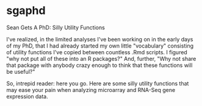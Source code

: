 # sgaphd
Sean Gets A PhD: Silly Utility Functions

I've realized, in the limited analyses I've been working on in the early days of my PhD, that I had already started my own
little "vocabulary" consisting of utility functions I've copied between countless .Rmd scripts. I figured "why not put all
of these into an R packages?" And, further, "Why not share that package with anybody crazy enough to think that these functions
will be useful?"

So, intrepid reader: here you go. Here are some silly utility functions that may ease your pain when analyzing microarray
and RNA-Seq gene expression data.
